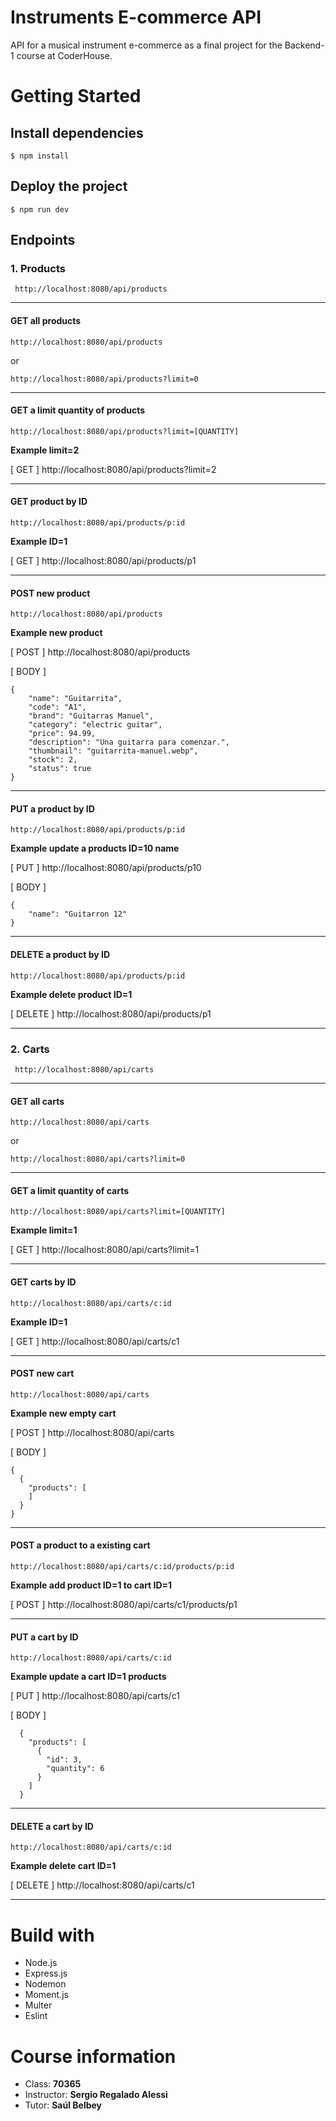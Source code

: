 # Instruments E-commerce API
API for a musical instrument e-commerce as a final project for the Backend-1 course at CoderHouse.

# Getting Started

## Install dependencies

```
$ npm install
```

## Deploy the project

```
$ npm run dev
```

## Endpoints

### 1. Products
```
 http://localhost:8080/api/products
 ```
---
#### GET all products
```
http://localhost:8080/api/products
```
or
```
http://localhost:8080/api/products?limit=0
```
---
#### GET a limit quantity of products
```
http://localhost:8080/api/products?limit=[QUANTITY]
```
  **Example limit=2**
  
[ GET ] http://localhost:8080/api/products?limit=2

---
#### GET product by ID
```
http://localhost:8080/api/products/p:id
```
**Example ID=1**

[ GET ] http://localhost:8080/api/products/p1

---
#### POST new product
```
http://localhost:8080/api/products
```
**Example new product**

[ POST ] http://localhost:8080/api/products

[ BODY ]
```
{
    "name": "Guitarrita",
    "code": "A1",
    "brand": "Guitarras Manuel",
    "category": "electric guitar",
    "price": 94.99,
    "description": "Una guitarra para comenzar.",
    "thumbnail": "guitarrita-manuel.webp",
    "stock": 2,
    "status": true
}
```

---
#### PUT a product by ID
```
http://localhost:8080/api/products/p:id
```
**Example update a products ID=10 name**

[ PUT ] http://localhost:8080/api/products/p10

[ BODY ]
```
{
    "name": "Guitarron 12"
}
```

---
#### DELETE a product by ID
```
http://localhost:8080/api/products/p:id
```
**Example delete product ID=1**

[ DELETE ] http://localhost:8080/api/products/p1

---
### 2. Carts
```
 http://localhost:8080/api/carts
 ```
---
#### GET all carts
```
http://localhost:8080/api/carts
```
or
```
http://localhost:8080/api/carts?limit=0
```
---
#### GET a limit quantity of carts
```
http://localhost:8080/api/carts?limit=[QUANTITY]
```
  **Example limit=1**
  
[ GET ] http://localhost:8080/api/carts?limit=1

---
#### GET carts by ID
```
http://localhost:8080/api/carts/c:id
```
**Example ID=1**

[ GET ] http://localhost:8080/api/carts/c1

---
#### POST new cart
```
http://localhost:8080/api/carts
```
**Example new empty cart**

[ POST ] http://localhost:8080/api/carts

[ BODY ]
```
{
  {
    "products": [
    ]
  }
}
```

---
#### POST a product to a existing cart
```
http://localhost:8080/api/carts/c:id/products/p:id
```
**Example add product ID=1 to cart ID=1**

[ POST ] http://localhost:8080/api/carts/c1/products/p1

---
#### PUT a cart by ID
```
http://localhost:8080/api/carts/c:id
```
**Example update a cart ID=1 products**

[ PUT ] http://localhost:8080/api/carts/c1

[ BODY ]
```
  {
    "products": [
      {
        "id": 3,
		"quantity": 6
      }
    ]
  }
```

---
#### DELETE a cart by ID
```
http://localhost:8080/api/carts/c:id
```
**Example delete cart ID=1**

[ DELETE ] http://localhost:8080/api/carts/c1

---

# Build with

- Node.js
- Express.js
- Nodemon
- Moment.js
- Multer
- Eslint

# Course information
- Class: **70365**
- Instructor: **Sergio Regalado Alessi**
- Tutor: **Saúl Belbey**

